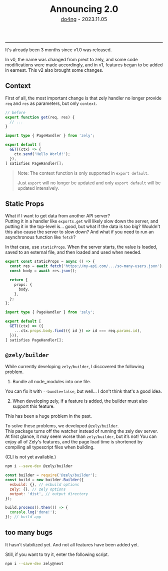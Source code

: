 <center>
<div style="margin-bottom: 4rem;">
  <h1 style="margin: 5px">
    Announcing 2.0
  </h1>
  <div style="font-size: 1.025rem;">
    <a href="https://do4ng.vercel.app">do4ng</a> - 2023.11.05
  </div>
</div>
  
</center>

---

It's already been 3 months since v1.0 was released.

In v0, the name was changed from prext to zely, and some code modifications were made accordingly, and in v1, features began to be added in earnest. This v2 also brought some changes.

## Context

First of all, the most important change is that zely handler no longer provide `req` and `res` as parameters, but only `context`.

```ts
// before
export function get(req, res) {
  // ...
}
```

```ts
import type { PageHandler } from 'zely';

export default [
  GET((ctx) => {
    ctx.send('Hello World!');
  }),
] satisfies PageHandler[];
```

> Note: The context function is only supported in `export default`.
>
> Just `export` will no longer be updated and only `export default` will be updated intensively.

## Static Props

What if I want to get data from another API server?  
Putting it in a handler like `exports.get` will likely slow down the server, and putting it in the top-level is... good, but what if the data is too big? Wouldn't this also cause the server to slow down? And what if you need to run an asynchronous function like `fetch`?

In that case, use `staticProps`. When the server starts, the value is loaded, saved to an external file, and then loaded and used when needed.

```ts
export const staticProps = async () => {
  const res = await fetch('https://my-api.com/.../so-many-users.json');
  const body = await res.json();

  return {
    props: {
      body,
    },
  };
};
```

```ts
import type { PageHandler } from 'zely';

export default [
  GET((ctx) => ({
    ...ctx.props.body.find(({ id }) => id === req.params.id),
  })),
] satisfies PageHandler[];
```

## `@zely/builder`

While currently developing `zely/builder`, I discovered the following problem.

1. Bundle all node_modules into one file.

You can fix it with `--bundle=false`, but well... I don't think that's a good idea.

2. When developing zely, if a feature is added, the builder must also support this feature.

This has been a huge problem in the past.

To solve these problems, we developed `@zely/builder`.  
This package turns off the watcher instead of running the zely dev server.  
At first glance, it may seem worse than `zely/builder`, but it’s not! You can enjoy all of Zely's features, and the page load time is shortened by compiling all typescript files when building.

(CLI is not yet available.)

```bash
npm i --save-dev @zely/builder
```

```js
const builder = require('@zely/builder');
const build = new builder.Builder({
  esbuild: {}, // esbuild options
  zely: {}, // zely options
  output: 'dist', // output directory
});

build.process().then(() => {
  console.log('done!');
}); // build app
```

## too many bugs

It hasn't stabilized yet.
And not all features have been added yet.

Still, if you want to try it, enter the following script.

```bash
npm i --save-dev zely@next
```
